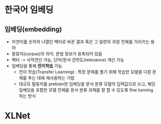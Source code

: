 # 한국어 임베딩
## 임베딩(embedding)

+ 자연어를 숫자의 나열인 벡터로 바꾼 결과 혹은 그 일련의 과정 전체를 가리키는 용어
+ 말뭉치(corpus)의 의미, 문법 정보가 응축되어 있음
+ 벡터 -> 사칙연산 가능, 단어/문서 관련도(relevance) 계산 가능
+ 임베딩을 통해 __전이학습__ 가능
  + 전이 학습(Transfer Learning) : 특정 문제를 풀기 위해 학습한 모델을 다른 문제를 푸는 데에 재사용하는 기법
  + 대규모 말뭉치를 pretrain한 임베딩을 문서 분류 모델의 입력값으로 쓰고, 해당 임베딩을 포함한 모델 전체를 문서 분류 과제를 잘 할 수 있도록 fine tunning하는 방식

# XLNet
